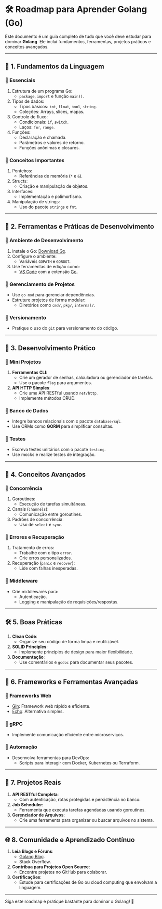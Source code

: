# 🛠️ Roadmap para Aprender Golang (Go)

Este documento é um guia completo de tudo que você deve estudar para dominar **Golang**. Ele inclui fundamentos, ferramentas, projetos práticos e conceitos avançados.

---

## 📖 **1. Fundamentos da Linguagem**

### 🔹 **Essenciais**
1. Estrutura de um programa Go:
   - `package`, `import` e função `main()`.
2. Tipos de dados:
   - Tipos básicos: `int`, `float`, `bool`, `string`.
   - Coleções: Arrays, slices, mapas.
3. Controle de fluxo:
   - Condicionais: `if`, `switch`.
   - Laços: `for`, `range`.
4. Funções:
   - Declaração e chamada.
   - Parâmetros e valores de retorno.
   - Funções anônimas e closures.

### 🔹 **Conceitos Importantes**
1. Ponteiros:
   - Referências de memória (`*` e `&`).
2. Structs:
   - Criação e manipulação de objetos.
3. Interfaces:
   - Implementação e polimorfismo.
4. Manipulação de strings:
   - Uso do pacote `strings` e `fmt`.

---

## 📘 **2. Ferramentas e Práticas de Desenvolvimento**

### 🔹 **Ambiente de Desenvolvimento**
1. Instale o Go: [Download Go](https://go.dev/dl/).
2. Configure o ambiente:
   - Variáveis `GOPATH` e `GOROOT`.
3. Use ferramentas de edição como:
   - [VS Code](https://code.visualstudio.com/) com a extensão [Go](https://marketplace.visualstudio.com/items?itemName=golang.go).

### 🔹 **Gerenciamento de Projetos**
- Use `go mod` para gerenciar dependências.
- Estruture projetos de forma modular:
  - Diretórios como `cmd/`, `pkg/`, `internal/`.

### 🔹 **Versionamento**
- Pratique o uso do `git` para versionamento do código.

---

## 🧠 **3. Desenvolvimento Prático**

### 🔹 **Mini Projetos**
1. **Ferramentas CLI**:
   - Crie um gerador de senhas, calculadora ou gerenciador de tarefas.
   - Use o pacote `flag` para argumentos.
2. **API HTTP Simples**:
   - Crie uma API RESTful usando `net/http`.
   - Implemente métodos CRUD.

### 🔹 **Banco de Dados**
- Integre bancos relacionais com o pacote `database/sql`.
- Use ORMs como **GORM** para simplificar consultas.

### 🔹 **Testes**
- Escreva testes unitários com o pacote `testing`.
- Use mocks e realize testes de integração.

---

## 📘 **4. Conceitos Avançados**

### 🔹 **Concorrência**
1. Goroutines:
   - Execução de tarefas simultâneas.
2. Canais (`channels`):
   - Comunicação entre goroutines.
3. Padrões de concorrência:
   - Uso de `select` e `sync`.

### 🔹 **Errores e Recuperação**
1. Tratamento de erros:
   - Trabalhe com o tipo `error`.
   - Crie erros personalizados.
2. Recuperação (`panic` e `recover`):
   - Lide com falhas inesperadas.

### 🔹 **Middleware**
- Crie middlewares para:
  - Autenticação.
  - Logging e manipulação de requisições/respostas.

---

## 🛠️ **5. Boas Práticas**

1. **Clean Code**:
   - Organize seu código de forma limpa e reutilizável.
2. **SOLID Principles**:
   - Implemente princípios de design para maior flexibilidade.
3. **Documentação**:
   - Use comentários e `godoc` para documentar seus pacotes.

---

## 🚀 **6. Frameworks e Ferramentas Avançadas**

### 🔹 **Frameworks Web**
- [Gin](https://gin-gonic.com/): Framework web rápido e eficiente.
- [Echo](https://echo.labstack.com/): Alternativa simples.

### 🔹 **gRPC**
- Implemente comunicação eficiente entre microserviços.

### 🔹 **Automação**
- Desenvolva ferramentas para DevOps:
  - Scripts para interagir com Docker, Kubernetes ou Terraform.

---

## 📂 **7. Projetos Reais**

1. **API RESTful Completa**:
   - Com autenticação, rotas protegidas e persistência no banco.
2. **Job Scheduler**:
   - Ferramenta que executa tarefas agendadas usando goroutines.
3. **Gerenciador de Arquivos**:
   - Crie uma ferramenta para organizar ou buscar arquivos no sistema.

---

## 🌐 **8. Comunidade e Aprendizado Contínuo**

1. **Leia Blogs e Fóruns**:
   - [Golang Blog](https://blog.golang.org/).
   - Stack Overflow.
2. **Contribua para Projetos Open Source**:
   - Encontre projetos no GitHub para colaborar.
3. **Certificações**:
   - Estude para certificações de Go ou cloud computing que envolvam a linguagem.

---

Siga este roadmap e pratique bastante para dominar o Golang! 🚀

